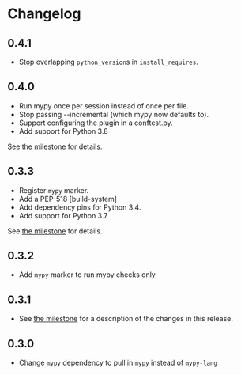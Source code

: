 # Changelog

## 0.4.1
* Stop overlapping `python_version`s in `install_requires`.

## 0.4.0
* Run mypy once per session instead of once per file.
* Stop passing --incremental (which mypy now defaults to).
* Support configuring the plugin in a conftest.py.
* Add support for Python 3.8

See [the milestone](https://github.com/dbader/pytest-mypy/milestone/6) for details.

## 0.3.3
* Register `mypy` marker.
* Add a PEP-518 [build-system]
* Add dependency pins for Python 3.4.
* Add support for Python 3.7

See [the milestone](https://github.com/dbader/pytest-mypy/milestone/3) for details.

## 0.3.2
* Add `mypy` marker to run mypy checks only

## 0.3.1
* See [the milestone](https://github.com/dbader/pytest-mypy/milestone/1?closed=1) for a description of the changes in this release.

## 0.3.0
* Change `mypy` dependency to pull in `mypy` instead of `mypy-lang`
